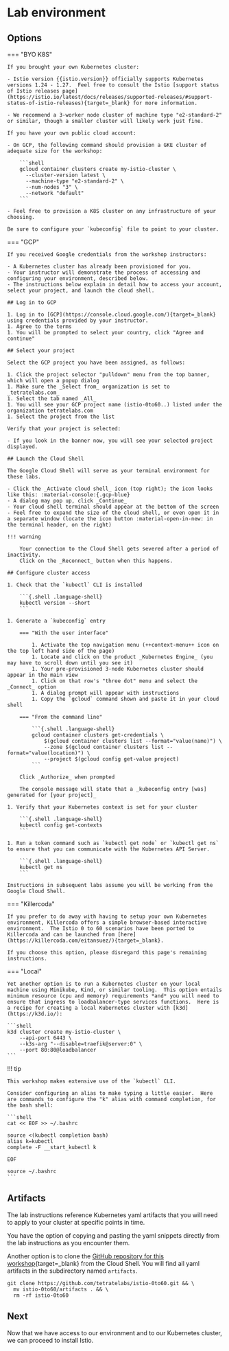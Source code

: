 # Lab environment

## Options

=== "BYO K8S"

    If you brought your own Kubernetes cluster:

    - Istio version {{istio.version}} officially supports Kubernetes versions 1.24 - 1.27.  Feel free to consult the Istio [support status of Istio releases page](https://istio.io/latest/docs/releases/supported-releases/#support-status-of-istio-releases){target=_blank} for more information.

    - We recommend a 3-worker node cluster of machine type "e2-standard-2" or similar, though a smaller cluster will likely work just fine.

    If you have your own public cloud account:

    - On GCP, the following command should provision a GKE cluster of adequate size for the workshop:

        ```shell
        gcloud container clusters create my-istio-cluster \
          --cluster-version latest \
          --machine-type "e2-standard-2" \
          --num-nodes "3" \
          --network "default"
        ```

    - Feel free to provision a K8S cluster on any infrastructure of your choosing.

    Be sure to configure your `kubeconfig` file to point to your cluster.

=== "GCP"

    If you received Google credentials from the workshop instructors:

    - A Kubernetes cluster has already been provisioned for you.
    - Your instructor will demonstrate the process of accessing and configuring your environment, described below.
    - The instructions below explain in detail how to access your account, select your project, and launch the cloud shell.

    ## Log in to GCP

    1. Log in to [GCP](https://console.cloud.google.com/){target=_blank} using credentials provided by your instructor.
    1. Agree to the terms
    1. You will be prompted to select your country, click "Agree and continue"

    ## Select your project

    Select the GCP project you have been assigned, as follows:

    1. Click the project selector "pulldown" menu from the top banner, which will open a popup dialog
    1. Make sure the _Select from_ organization is set to _tetratelabs.com_
    1. Select the tab named _All_
    1. You will see your GCP project name (istio-0to60..) listed under the organization tetratelabs.com
    1. Select the project from the list

    Verify that your project is selected:

    - If you look in the banner now, you will see your selected project displayed.

    ## Launch the Cloud Shell

    The Google Cloud Shell will serve as your terminal environment for these labs.

    - Click the _Activate cloud shell_ icon (top right); the icon looks like this: :material-console:{.gcp-blue}
    - A dialog may pop up, click _Continue_
    - Your cloud shell terminal should appear at the bottom of the screen
    - Feel free to expand the size of the cloud shell, or even open it in a separate window (locate the icon button :material-open-in-new: in the terminal header, on the right)

    !!! warning

        Your connection to the Cloud Shell gets severed after a period of inactivity.
        Click on the _Reconnect_ button when this happens.

    ## Configure cluster access

    1. Check that the `kubectl` CLI is installed

        ```{.shell .language-shell}
        kubectl version --short
        ```

    1. Generate a `kubeconfig` entry

        === "With the user interface"

            1. Activate the top navigation menu (++context-menu++ icon on the top left hand side of the page)
            1. Locate and click on the product _Kubernetes Engine_ (you may have to scroll down until you see it)
            1. Your pre-provisioned 3-node Kubernetes cluster should appear in the main view
            1. Click on that row's "three dot" menu and select the _Connect_ option
            1. A dialog prompt will appear with instructions
            1. Copy the `gcloud` command shown and paste it in your cloud shell

        === "From the command line"

            ```{.shell .language-shell}
            gcloud container clusters get-credentials \
                $(gcloud container clusters list --format="value(name)") \
                --zone $(gcloud container clusters list --format="value(location)") \
                --project $(gcloud config get-value project)
            ```

        Click _Authorize_ when prompted

        The console message will state that a _kubeconfig entry [was] generated for [your project]_

    1. Verify that your Kubernetes context is set for your cluster

        ```{.shell .language-shell}
        kubectl config get-contexts
        ```

    1. Run a token command such as `kubectl get node` or `kubectl get ns` to ensure that you can communicate with the Kubernetes API Server.

        ```{.shell .language-shell}
        kubectl get ns
        ```

    Instructions in subsequent labs assume you will be working from the Google Cloud Shell.

=== "Killercoda"

    If you prefer to do away with having to setup your own Kubernetes environment, Killercoda offers a simple browser-based interactive environment.  The Istio 0 to 60 scenarios have been ported to Killercoda and can be launched from [here](https://killercoda.com/eitansuez/){target=_blank}.

    If you choose this option, please disregard this page's remaining instructions.

=== "Local"

    Yet another option is to run a Kubernetes cluster on your local machine using Minikube, Kind, or similar tooling.  This option entails minimum resource (cpu and memory) requirements *and* you will need to ensure that ingress to loadbalancer-type services functions.  Here is a recipe for creating a local Kubernetes cluster with [k3d](https://k3d.io/):

    ```shell
    k3d cluster create my-istio-cluster \
        --api-port 6443 \
        --k3s-arg "--disable=traefik@server:0" \
        --port 80:80@loadbalancer
    ```

!!! tip

    This workshop makes extensive use of the `kubectl` CLI.

    Consider configuring an alias to make typing a little easier.  Here are commands to configure the "k" alias with command completion, for the bash shell:

    ```shell
    cat << EOF >> ~/.bashrc

    source <(kubectl completion bash)
    alias k=kubectl
    complete -F __start_kubectl k

    EOF

    source ~/.bashrc
    ```


## Artifacts

The lab instructions reference Kubernetes yaml artifacts that you will need to apply to your cluster at specific points in time.

You have the option of copying and pasting the yaml snippets directly from the lab instructions as you encounter them.

Another option is to clone the [GitHub repository for this workshop](https://github.com/tetratelabs/istio-0to60){target=_blank} from the Cloud Shell.  You will find all yaml artifacts in the subdirectory named `artifacts`.

```shell
git clone https://github.com/tetratelabs/istio-0to60.git && \
  mv istio-0to60/artifacts . && \
  rm -rf istio-0to60
```

## Next

Now that we have access to our environment and to our Kubernetes cluster, we can proceed to install Istio.
